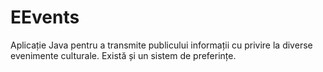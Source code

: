 # EEvents
Aplicație Java pentru a transmite publicului informații cu privire la diverse evenimente culturale. Există și un sistem de preferințe.
